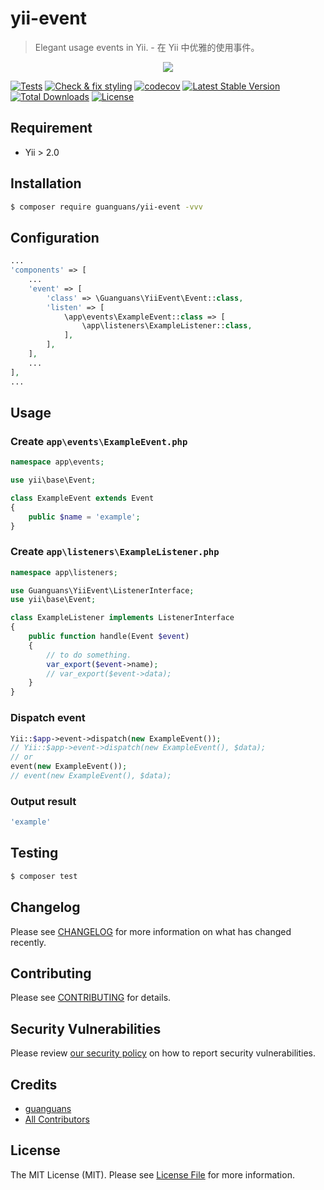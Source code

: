 # yii-event

> Elegant usage events in Yii. - 在 Yii 中优雅的使用事件。

<p align="center"><img src="./docs/usage.png"></p>

[![Tests](https://github.com/guanguans/yii-event/workflows/Tests/badge.svg)](https://github.com/guanguans/yii-event/actions)
[![Check & fix styling](https://github.com/guanguans/yii-event/workflows/Check%20&%20fix%20styling/badge.svg)](https://github.com/guanguans/yii-event/actions)
[![codecov](https://codecov.io/gh/guanguans/yii-event/branch/main/graph/badge.svg?token=URGFAWS6S4)](https://codecov.io/gh/guanguans/yii-event)
[![Latest Stable Version](https://poser.pugx.org/guanguans/yii-event/v)](//packagist.org/packages/guanguans/yii-event)
[![Total Downloads](https://poser.pugx.org/guanguans/yii-event/downloads)](//packagist.org/packages/guanguans/yii-event)
[![License](https://poser.pugx.org/guanguans/yii-event/license)](//packagist.org/packages/guanguans/yii-event)

## Requirement

* Yii > 2.0

## Installation

``` bash
$ composer require guanguans/yii-event -vvv
```

## Configuration

``` php
...
'components' => [
    ...
    'event' => [
        'class' => \Guanguans\YiiEvent\Event::class,
        'listen' => [
            \app\events\ExampleEvent::class => [
                \app\listeners\ExampleListener::class,
            ],
        ],
    ],
    ...
],
...
```

## Usage

### Create `app\events\ExampleEvent.php`

``` php
namespace app\events;

use yii\base\Event;

class ExampleEvent extends Event
{
    public $name = 'example';
}
```

### Create `app\listeners\ExampleListener.php`

``` php
namespace app\listeners;

use Guanguans\YiiEvent\ListenerInterface;
use yii\base\Event;

class ExampleListener implements ListenerInterface
{
    public function handle(Event $event)
    {
        // to do something.
        var_export($event->name);
        // var_export($event->data);
    }
}
```

### Dispatch event

``` php
Yii::$app->event->dispatch(new ExampleEvent());
// Yii::$app->event->dispatch(new ExampleEvent(), $data);
// or
event(new ExampleEvent());
// event(new ExampleEvent(), $data);
```

### Output result

``` php
'example'
```

## Testing

``` bash
$ composer test
```

## Changelog

Please see [CHANGELOG](CHANGELOG.md) for more information on what has changed recently.

## Contributing

Please see [CONTRIBUTING](.github/CONTRIBUTING.md) for details.

## Security Vulnerabilities

Please review [our security policy](../../security/policy) on how to report security vulnerabilities.

## Credits

* [guanguans](https://github.com/guanguans)
* [All Contributors](../../contributors)

## License

The MIT License (MIT). Please see [License File](LICENSE) for more information.
